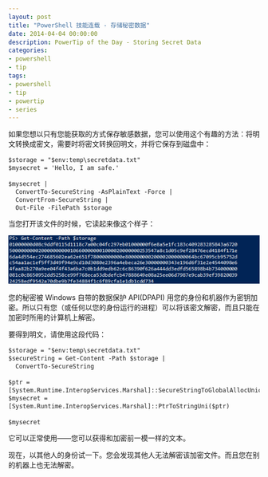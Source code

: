 ```yaml
---
layout: post
title: "PowerShell 技能连载 - 存储秘密数据"
date: 2014-04-04 00:00:00
description: PowerTip of the Day - Storing Secret Data
categories:
- powershell
- tip
tags:
- powershell
- tip
- powertip
- series
---
```

如果您想以只有您能获取的方式保存敏感数据，您可以使用这个有趣的方法：将明文转换成密文，需要时将密文转换回明文，并将它保存到磁盘中：

    $storage = "$env:temp\secretdata.txt"
    $mysecret = 'Hello, I am safe.'

    $mysecret |
      ConvertTo-SecureString -AsPlainText -Force |
      ConvertFrom-SecureString |
      Out-File -FilePath $storage

当您打开该文件的时候，它读起来像这个样子：

![](/img/2014-04-04-storing-secret-data-001.png)

您的秘密被 Windows 自带的数据保护 API(DPAPI) 用您的身份和机器作为密钥加密。所以只有您（或任何以您的身份运行的进程）可以将该密文解密，而且只能在加密时所用的计算机上解密。

要得到明文，请使用这段代码：

    $storage = "$env:temp\secretdata.txt"
    $secureString = Get-Content -Path $storage |
      ConvertTo-SecureString

    $ptr = [System.Runtime.InteropServices.Marshal]::SecureStringToGlobalAllocUnicode($secureString)
    $mysecret = [System.Runtime.InteropServices.Marshal]::PtrToStringUni($ptr)

    $mysecret

它可以正常使用——您可以获得和加密前一模一样的文本。

现在，以其他人的身份试一下。您会发现其他人无法解密该加密文件。而且您在别的机器上也无法解密。

<!--本文国际来源：[Storing Secret Data](http://community.idera.com/powershell/powertips/b/tips/posts/storing-secret-data)-->
